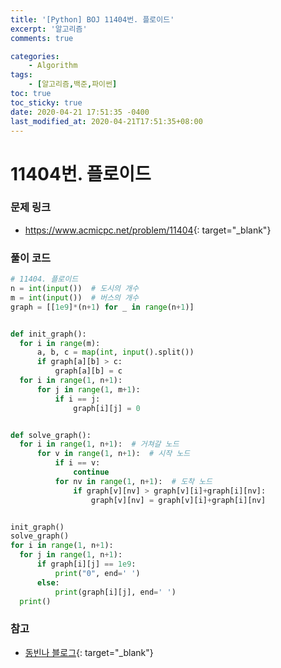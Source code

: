 ```yaml
---
title: '[Python] BOJ 11404번. 플로이드'
excerpt: '알고리즘'
comments: true

categories:
    - Algorithm
tags:
    - [알고리즘,백준,파이썬]
toc: true
toc_sticky: true
date: 2020-04-21 17:51:35 -0400
last_modified_at: 2020-04-21T17:51:35+08:00
---
```


# 11404번. 플로이드

### 문제 링크

-   <https://www.acmicpc.net/problem/11404>{: target="\_blank"}

### 풀이 코드

```python
# 11404. 플로이드
n = int(input())  # 도시의 개수
m = int(input())  # 버스의 개수
graph = [[1e9]*(n+1) for _ in range(n+1)]


def init_graph():
  for i in range(m):
      a, b, c = map(int, input().split())
      if graph[a][b] > c:
          graph[a][b] = c
  for i in range(1, n+1):
      for j in range(1, m+1):
          if i == j:
              graph[i][j] = 0


def solve_graph():
  for i in range(1, n+1):  # 거쳐갈 노드
      for v in range(1, n+1):  # 시작 노드
          if i == v:
              continue
          for nv in range(1, n+1):  # 도착 노드
              if graph[v][nv] > graph[v][i]+graph[i][nv]:
                  graph[v][nv] = graph[v][i]+graph[i][nv]


init_graph()
solve_graph()
for i in range(1, n+1):
  for j in range(1, n+1):
      if graph[i][j] == 1e9:
          print("0", end=' ')
      else:
          print(graph[i][j], end=' ')
  print()

```

### 참고

-   [동빈나 블로그](https://m.blog.naver.com/ndb796/221234427842){: target="\_blank"}
